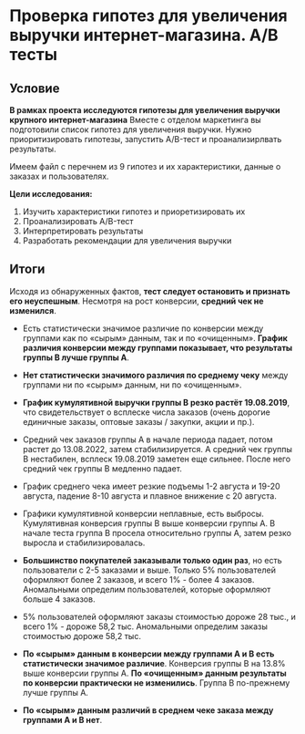 #  Проверка гипотез для увеличения выручки интернет-магазина. А/В тесты

## Условие

**В рамках проекта исследуются гипотезы для увеличения выручки крупного интернет-магазина** Вместе с отделом маркетинга вы подготовили список гипотез для увеличения выручки.
Нужно приоритизировать гипотезы, запустить A/B-тест и проанализирлвать результаты. 

Имеем файл с перечнем из 9 гипотез и их характеристики, данные о заказах и пользователях.

**Цели исследования:**

1. Изучить характеристики гипотез и приоретизировать их
2. Проанализировать A/B-тест
3. Интерпретировать результаты
4. Разработать рекомендации для увеличения выручки

## Итоги

Исходя из обнаруженных фактов, **тест следует остановить и признать его неуспешным**. Несмотря на рост конверсии, **средний чек не изменился**.

- Есть статистически значимое различие по конверсии между группами как по «сырым» данным, так и по «очищенным». **График различия конверсии между группами показывает, что результаты группы B лучше группы A**.

- **Нет статистически значимого различия по среднему чеку** между группами ни по «сырым» данным, ни по «очищенным». 

- **График кумулятивной выручки группы B резко растёт 19.08.2019**, что свидетельствует о всплеске числа заказов (очень дорогие единичные заказы, оптовые заказы / закупки, акции и пр.).

- Средний чек заказов группы A в начале периода падает, потом растет до 13.08.2022, затем стабилизируется. А средний чек группы B нестабилен, всплеск 19.08.2019 заметен еще сильнее. После него средний чек группы B медленно падает.

- График среднего чека имеет резкие подъемы 1-2 августа и 19-20 августа, падение 8-10 августа и плавное внижение с 20 августа. 

- Графики кумулятивной конверсии неплавные, есть выбросы. Кумулятивная конверсия группы B выше конверсии группы A. В начале теста группа B просела относительно группы A, затем резко выросла и стабилизировалась.

- **Большинство покупателей заказывали только один раз**, но есть пользователи с 2-5 заказами и выше. Только 5% пользователей оформляют более 2 заказов, и всего 1% - более 4 заказов. Аномальными определим пользователей, которые оформляют больше 4 заказов.

- 5% пользователей оформляют заказы стоимостью дороже 28 тыс., и всего 1% - дороже 58,2 тыс. Аномальными определим заказы стоимостью дороже 58,2 тыс.

- **По «сырым» данным в конверсии между группами A и B есть статистически значимое различие**. Конверсия группы B на 13.8% выше конверсии группы A. **По «очищенным» данным результаты по конверсии практически не изменились**. Группа B по-прежнему лучше группы A.

- **По «сырым» данным различий в среднем чеке заказа между группами A и B нет**. 
